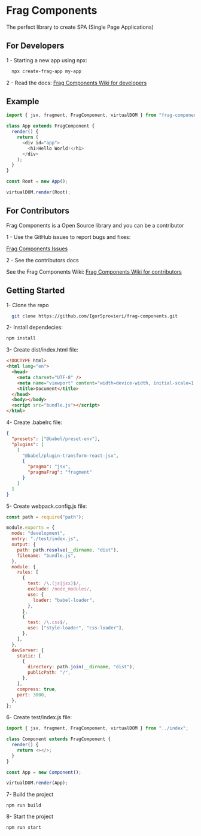 # Frag Components

The perfect library to create SPA (Single Page Applications)

## For Developers

1 - Starting a new app using npx:

```bash
  npx create-frag-app my-app
```

2 - Read the docs: [Frag Components Wiki for developers](https://github.com/IgorSprovieri/create-frag-app/wiki)

## Example

```js
import { jsx, fragment, FragComponent, virtualDOM } from "frag-components";

class App extends FragComponent {
  render() {
    return (
      <div id="app">
        <h1>Hello World!</h1>
      </div>
    );
  }
}

const Root = new App();

virtualDOM.render(Root);
```

## For Contributors

Frag Components is a Open Source library and you can be a contributor

1 - Use the GitHub issues to report bugs and fixes:

[Frag Components Issues](https://github.com/IgorSprovieri/frag-components/issues)

2 - See the contributors docs

See the Frag Components Wiki: [Frag Components Wiki for contributors](https://github.com/IgorSprovieri/frag-components/wiki)

## Getting Started

1- Clone the repo

```bash
  git clone https://github.com/IgorSprovieri/frag-components.git
```

2- Install dependecies:

```bash
npm install
```

3- Create dist/index.html file:

```html
<!DOCTYPE html>
<html lang="en">
  <head>
    <meta charset="UTF-8" />
    <meta name="viewport" content="width=device-width, initial-scale=1.0" />
    <title>Document</title>
  </head>
  <body></body>
  <script src="bundle.js"></script>
</html>
```

4- Create .babelrc file:

```json
{
  "presets": ["@babel/preset-env"],
  "plugins": [
    [
      "@babel/plugin-transform-react-jsx",
      {
        "pragma": "jsx",
        "pragmaFrag": "fragment"
      }
    ]
  ]
}
```

5- Create webpack.config.js file:

```js
const path = require("path");

module.exports = {
  mode: "development",
  entry: "./test/index.js",
  output: {
    path: path.resolve(__dirname, "dist"),
    filename: "bundle.js",
  },
  module: {
    rules: [
      {
        test: /\.(js|jsx)$/,
        exclude: /node_modules/,
        use: {
          loader: "babel-loader",
        },
      },
      {
        test: /\.css$/,
        use: ["style-loader", "css-loader"],
      },
    ],
  },
  devServer: {
    static: [
      {
        directory: path.join(__dirname, "dist"),
        publicPath: "/",
      },
    ],
    compress: true,
    port: 3000,
  },
};
```

6- Create test/index.js file:

```js
import { jsx, fragment, FragComponent, virtualDOM } from "../index";

class Component extends FragComponent {
  render() {
    return <></>;
  }
}

const App = new Component();

virtualDOM.render(App);
```

7- Build the project

```console
npm run build
```

8- Start the project

```console
npm run start
```
